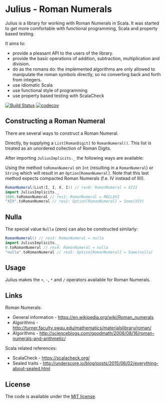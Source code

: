 Julius - Roman Numerals
=======================

Julius is a library for working with Roman Numerals in Scala.
It was started to get more comfortable with functional programming, Scala and property based testing.

It aims to:
- provide a pleasant API to the users of the library.
- provide the basic operations of addition, subtraction, multiplication and division.
- do as the romans do: the implemented algorithms are only allowed to manipulate the roman symbols directly, so no converting back and forth from integers.
- use idiomatic Scala
- use functional style of programming
- use property based testing with ScalaCheck

[![Build Status](https://travis-ci.org/Philippus/julius.svg?branch=master)](https://travis-ci.org/Philippus/julius)
[![codecov](https://codecov.io/gh/Philippus/julius/branch/master/graph/badge.svg)](https://codecov.io/gh/Philippus/julius)

## Constructing a Roman Numeral
There are several ways to construct a Roman Numeral.

Directly, by supplying a `List[RomanDigit]` to `RomanNumeral()`. This list is treated as an unordered collection of Roman Digits.

After importing `JuliusImplicits._` the following ways are available:

Using the method `toRomanNumeral` on `Int` (resulting in a `RomanNumeral`) or `String` which will result in an `Option[RomanNumeral]`.
Note that this last method expects compacted Roman Numerals (f.e. IV instead of IIII).

```scala
RomanNumeral(List(I, I, X, I)) // res0: RomanNumeral = XIII
import JuliusImplicits._
1666.toRomanNumeral // res1: RomanNumeral = MDCLXVI
"XIV".toRomanNumeral // res2: Option[RomanNumeral] = Some(XIV)
```

## Nulla
The special value `Nulla` (zero) can also be constructed similarly:

```scala
RomanNumeral() // res3: RomanNumeral = nulla
import JuliusImplicits._
0.toRomanNumeral // res4: RomanNumeral = nulla
"nulla".toRomanNumeral // res5: Option[RomanNumeral] = Some(nulla)
```

## Usage
Julius makes the `+`, `-`, `*` and `/` operators available for Roman Numerals.

## Links
Roman Numerals:
- General information - https://en.wikipedia.org/wiki/Roman_numerals
- Algorithms - http://turner.faculty.swau.edu/mathematics/materialslibrary/roman/
- Algorithms - http://scienceblogs.com/goodmath/2006/08/16/roman-numerals-and-arithmetic/

Scala related references:
- ScalaCheck - https://scalacheck.org/
- Sealed traits - http://underscore.io/blog/posts/2015/06/02/everything-about-sealed.html

## License
The code is available under the [MIT license](LICENSE.md).

